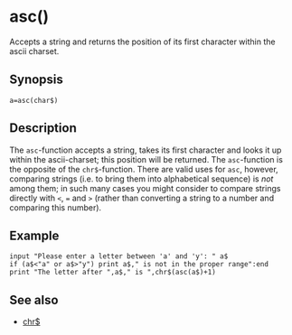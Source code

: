 # asc()

Accepts a string and returns the position of its first character within the ascii charset.

## Synopsis

```basic
a=asc(char$)
```

## Description

The ```asc```-function accepts a string, takes its first character and looks it up within the ascii-charset; this position will be returned. The ```asc```-function is the opposite of the ```chr$```-function. There are valid uses for ```asc```, however, comparing strings (i.e. to bring them into alphabetical sequence) is *not* among them; in such many cases you might consider to compare strings directly with ```<```, ```=``` and ```>``` (rather than converting a string to a number and comparing this number).

## Example

```basic
input "Please enter a letter between 'a' and 'y': " a$
if (a$<"a" or a$>"y") print a$," is not in the proper range":end
print "The letter after ",a$," is ",chr$(asc(a$)+1)
```

## See also
 * [chr$](chr.html)
